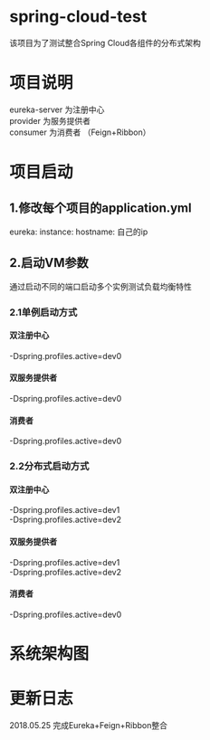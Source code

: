 # spring-cloud-test
该项目为了测试整合Spring Cloud各组件的分布式架构

# 项目说明
eureka-server 为注册中心  
provider 为服务提供者  
consumer 为消费者 （Feign+Ribbon）


# 项目启动
## 1.修改每个项目的application.yml
eureka:
  instance:
    hostname: 自己的ip

## 2.启动VM参数
通过启动不同的端口启动多个实例测试负载均衡特性
### 2.1单例启动方式
#### 双注册中心   
-Dspring.profiles.active=dev0  

#### 双服务提供者  
-Dspring.profiles.active=dev0  

#### 消费者  
-Dspring.profiles.active=dev0

### 2.2分布式启动方式
#### 双注册中心   
-Dspring.profiles.active=dev1  
-Dspring.profiles.active=dev2

#### 双服务提供者  
-Dspring.profiles.active=dev1  
-Dspring.profiles.active=dev2

#### 消费者  
-Dspring.profiles.active=dev0

# 系统架构图

# 更新日志
2018.05.25 完成Eureka+Feign+Ribbon整合
